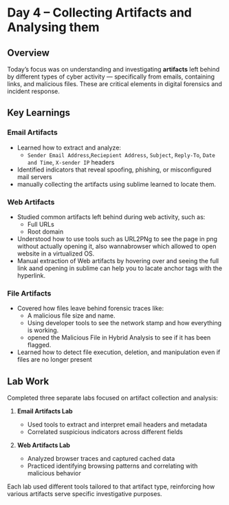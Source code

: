 # Day 4 – Collecting Artifacts and Analysing them

## Overview

Today’s focus was on understanding and investigating **artifacts** left behind by different types of cyber activity — specifically from emails, containing links, and malicious files. These are critical elements in digital forensics and incident response.

## Key Learnings

### Email Artifacts
- Learned how to extract and analyze:
  - `Sender Email Address`,`Reciepient Address`, `Subject`, `Reply-To`, `Date and Time`, `X-sender IP` headers
- Identified indicators that reveal spoofing, phishing, or misconfigured mail servers
- manually collecting the artifacts using sublime learned to locate them.

### Web Artifacts
- Studied common artifacts left behind during web activity, such as:
  - Full URLs
  - Root domain
- Understood how to use tools such as URL2PNg to see the page in png without actually opening it, also wannabrowser which allowed to open website in a virtualized OS.
- Manual extraction of Web artifacts by hovering over and seeing the full link aand opening in sublime can help you to lacate anchor tags with the hyperlink.
### File Artifacts
- Covered how files leave behind forensic traces like:
  - A malicious file size and name.
  - Using developer tools to see the network stamp and how everything is working.
  - opened the Malicious File in Hybrid Analysis to see if it has been flagged.
- Learned how to detect file execution, deletion, and manipulation even if files are no longer present

## Lab Work

Completed three separate labs focused on artifact collection and analysis:

1. **Email Artifacts Lab**
   - Used tools to extract and interpret email headers and metadata
   - Correlated suspicious indicators across different fields

2. **Web Artifacts Lab**
   - Analyzed browser traces and captured cached data
   - Practiced identifying browsing patterns and correlating with malicious behavior

Each lab used different tools tailored to that artifact type, reinforcing how various artifacts serve specific investigative purposes.

